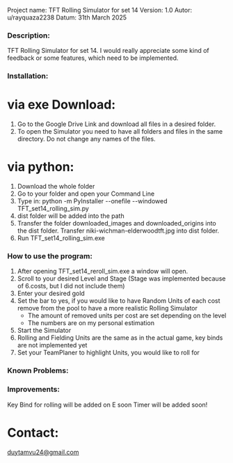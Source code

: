 Project name: TFT Rolling Simulator for set 14
Version: 1.0
Autor: u/rayquaza2238
Datum: 31th March 2025

### Description:
TFT Rolling Simulator for set 14. I would really appreciate some kind of feedback or some features, which need to be implemented.

### Installation:
# via exe Download:
1. Go to the Google Drive Link and download all files in a desired folder.
2. To open the Simulator you need to have all folders and files in the same directory. Do not change any names of the files.
# via python:
1. Download the whole folder
2. Go to your folder and open your Command Line
3. Type in:  python -m PyInstaller --onefile --windowed TFT_set14_rolling_sim.py
4. dist folder will be added into the path
5. Transfer the folder downloaded_images and downloaded_origins into the dist folder. Transfer niki-wichman-elderwoodtft.jpg into dist folder.
6. Run TFT_set14_rolling_sim.exe

### How to use the program:
1. After opening TFT_set14_reroll_sim.exe a window will open.
2. Scroll to your desired Level and Stage (Stage was implemented because of 6.costs, but I did not include them)
3. Enter your desired gold
4. Set the bar to yes, if you would like to have Random Units of each cost remove from the pool to have a more realistic Rolling Simulator
    - The amount of removed units per cost are set depending on the level
    - The numbers are on my personal estimation
5. Start the Simulator
6. Rolling and Fielding Units are the same as in the actual game, key binds are not implemented yet
7. Set your TeamPlaner to highlight Units, you would like to roll for

### Known Problems:

### Improvements:
Key Bind for rolling will be added on E soon
Timer will be added soon!

# Contact:
duytamvu24@gmail.com


